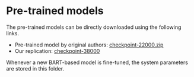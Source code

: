 # Pre-trained models

The pre-trained models can be directly downloaded using the following links.

- Pre-trained model by original authors: [checkpoint-22000.zip](https://drive.google.com/file/d/1ffPkx1bcJrYL7nN88FCXDs5HrUc_SJhJ/view?usp=sharing)
- Our replication: [checkpoint-38000](https://drive.google.com/drive/folders/1lg-7NhPjgaA9T7ulbXDj2ilESVfY4yZB?usp=sharing)

Whenever a new BART-based model is fine-tuned, the system parameters are stored in this folder.